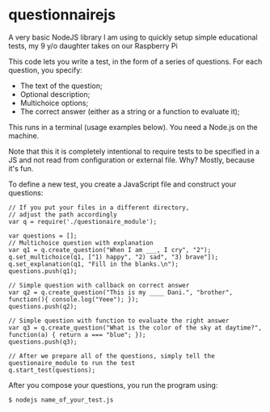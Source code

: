 # questionnairejs
A very basic NodeJS library I am using to quickly setup  simple educational tests, my 9 y/o daughter takes on our Raspberry Pi

This code lets you write a test, in the form of a series of questions. For each question, you specify:
- The text of the question;
- Optional description;
- Multichoice options;
- The correct answer (either as a string or a function to evaluate it);

This runs in a terminal (usage examples below). You need a Node.js on the machine.

Note that this it is completely intentional to require tests to be specified in a JS and not read from configuration or external file.
Why? Mostly, because it's fun.

To define a new test, you create a JavaScript file and construct your questions:
```
// If you put your files in a different directory, 
// adjust the path accordingly
var q = require('./questionaire_module');

var questions = [];
// Multichoice question with explanation
var q1 = q.create_question("When I am ___, I cry", "2");
q.set_multichoice(q1, ["1) happy", "2) sad", "3) brave"]);
q.set_explanation(q1, "Fill in the blanks.\n");
questions.push(q1);

// Simple question with callback on correct answer
var q2 = q.create_question("This is my ____ Dani.", "brother", function(){ console.log("Yeee"); });
questions.push(q2);

// Simple question with function to evaluate the right answer
var q3 = q.create_question("What is the color of the sky at daytime?", function(a) { return a === "blue"; });
questions.push(q3);

// After we prepare all of the questions, simply tell the questionaire_module to run the test
q.start_test(questions);
```
After you compose your questions, you run the program using:
```
$ nodejs name_of_your_test.js
```
